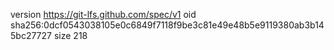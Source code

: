 version https://git-lfs.github.com/spec/v1
oid sha256:0dcf0543038105e0c6849f7118f9be3c81e49e48b5e9119380ab3b145bc27727
size 218
